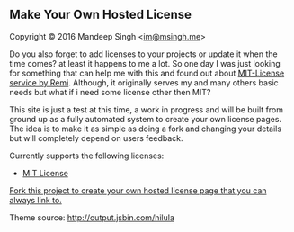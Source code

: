 Make Your Own Hosted License
----------------

Copyright © 2016 Mandeep Singh <[im@msingh.me](mailto:im@msingh.me)>

Do you also forget to add licenses to your projects or update it when the time comes? at least it happens to me a lot. So one day I was just looking for something that can help me with this and found out about [MIT-License service by Remi](https://github.com/remy/mit-license). Although, it originally serves my and many others basic needs but what if i need some license other then MIT?

This site is just a test at this time, a work in progress and will be built from ground up as a fully automated system to create your own license pages. The idea is to make it as simple as doing a fork and changing your details but will completely depend on users feedback.

Currently supports the following licenses:

* [MIT License](/mit)

[Fork this project to create your own hosted license page that you can always link to.](https://github.com/meSingh/license)


Theme source:
http://output.jsbin.com/hilula
